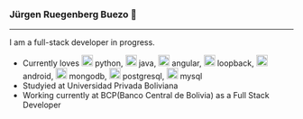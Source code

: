 ### Jürgen Ruegenberg Buezo 👋
-----------------------------
I am a full-stack developer in progress.
  * Currently loves <img src="https://seeklogo.com/images/P/python-logo-A32636CAA3-seeklogo.com.png" width="auto" height="20" /> python, <img src="https://seeklogo.com/images/J/java-logo-7833D1D21A-seeklogo.com.png" width="auto" height="20" /> java, <img src="https://cdn.worldvectorlogo.com/logos/angular-icon.svg" width="auto" height="20" /> angular, <img src="https://seeklogo.com/images/L/loopback-logo-517982E646-seeklogo.com.png" width="auto" height="20" /> loopback, <img src="https://cdn.worldvectorlogo.com/logos/android.svg" width="auto" height="20" /> android, <img src="https://seeklogo.com/images/M/mongodb-logo-4A71340576-seeklogo.com.png" width="auto" height="20" /> mongodb, <img src="https://seeklogo.com/images/P/postgresql-logo-6DBC096ED4-seeklogo.com.png" width="auto" height="20" /> postgresql, <img src="https://seeklogo.com/images/M/MySQL-logo-F6FF285A58-seeklogo.com.png" width="auto" height="20" /> mysql
  * Studyied at Universidad Privada Boliviana
  * Working currently at BCP(Banco Central de Bolivia) as a Full Stack Developer
<!--
**jurgenru/jurgenru** is a ✨ _special_ ✨ repository because its `README.md` (this file) appears on your GitHub profile.

Here are some ideas to get you started:

- 🔭 I’m currently working on ...
- 🌱 I’m currently learning ...
- 👯 I’m looking to collaborate on ...
- 🤔 I’m looking for help with ...
- 💬 Ask me about ...
- 📫 How to reach me: ...
- 😄 Pronouns: ...
- ⚡ Fun fact: ...
-->
